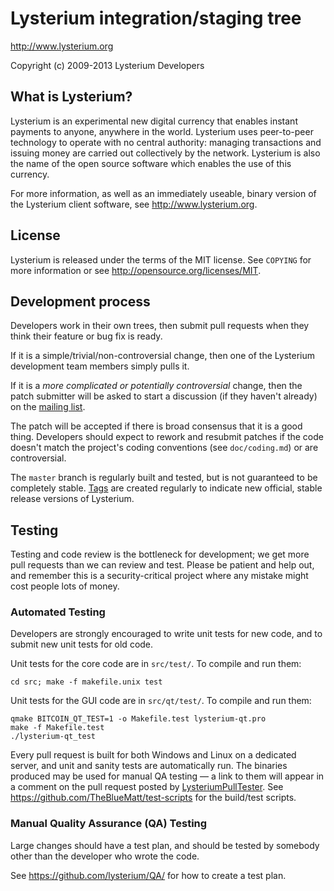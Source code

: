 Lysterium integration/staging tree
================================

http://www.lysterium.org

Copyright (c) 2009-2013 Lysterium Developers

What is Lysterium?
----------------

Lysterium is an experimental new digital currency that enables instant payments to
anyone, anywhere in the world. Lysterium uses peer-to-peer technology to operate
with no central authority: managing transactions and issuing money are carried
out collectively by the network. Lysterium is also the name of the open source
software which enables the use of this currency.

For more information, as well as an immediately useable, binary version of
the Lysterium client software, see http://www.lysterium.org.

License
-------

Lysterium is released under the terms of the MIT license. See `COPYING` for more
information or see http://opensource.org/licenses/MIT.

Development process
-------------------

Developers work in their own trees, then submit pull requests when they think
their feature or bug fix is ready.

If it is a simple/trivial/non-controversial change, then one of the Lysterium
development team members simply pulls it.

If it is a *more complicated or potentially controversial* change, then the patch
submitter will be asked to start a discussion (if they haven't already) on the
[mailing list](http://sourceforge.net/mailarchive/forum.php?forum_name=lysterium-development).

The patch will be accepted if there is broad consensus that it is a good thing.
Developers should expect to rework and resubmit patches if the code doesn't
match the project's coding conventions (see `doc/coding.md`) or are
controversial.

The `master` branch is regularly built and tested, but is not guaranteed to be
completely stable. [Tags](https://github.com/lysterium/lysterium/tags) are created
regularly to indicate new official, stable release versions of Lysterium.

Testing
-------

Testing and code review is the bottleneck for development; we get more pull
requests than we can review and test. Please be patient and help out, and
remember this is a security-critical project where any mistake might cost people
lots of money.

### Automated Testing

Developers are strongly encouraged to write unit tests for new code, and to
submit new unit tests for old code.

Unit tests for the core code are in `src/test/`. To compile and run them:

    cd src; make -f makefile.unix test

Unit tests for the GUI code are in `src/qt/test/`. To compile and run them:

    qmake BITCOIN_QT_TEST=1 -o Makefile.test lysterium-qt.pro
    make -f Makefile.test
    ./lysterium-qt_test

Every pull request is built for both Windows and Linux on a dedicated server,
and unit and sanity tests are automatically run. The binaries produced may be
used for manual QA testing — a link to them will appear in a comment on the
pull request posted by [LysteriumPullTester](https://github.com/LysteriumPullTester). See https://github.com/TheBlueMatt/test-scripts
for the build/test scripts.

### Manual Quality Assurance (QA) Testing

Large changes should have a test plan, and should be tested by somebody other
than the developer who wrote the code.

See https://github.com/lysterium/QA/ for how to create a test plan.
